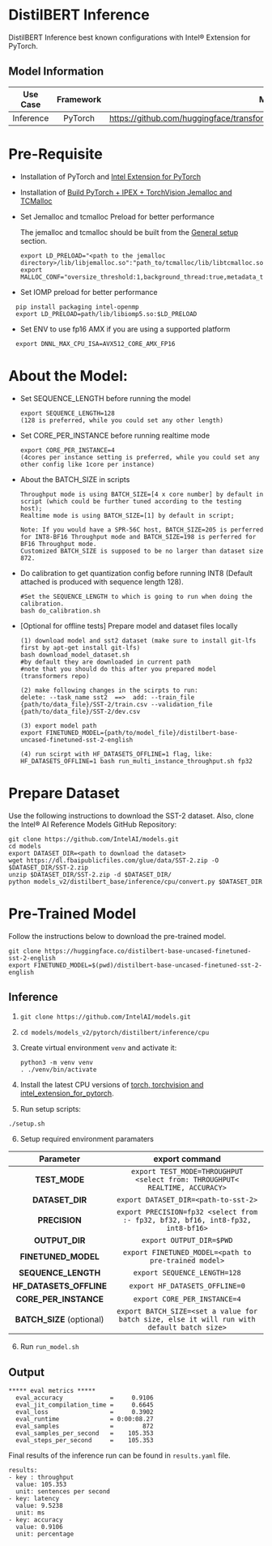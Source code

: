 # DistilBERT Inference

DistilBERT Inference best known configurations with Intel® Extension for PyTorch.

## Model Information

| **Use Case** | **Framework** | **Model Repo** | **Branch/Commit/Tag** | **Optional Patch** |
|:---:| :---: |:--------------:|:---------------------:|:------------------:|
|  Inference   |    PyTorch    |       https://github.com/huggingface/transformers/tree/main/src/transformers/models/distilbert        |           -           |         -          |

# Pre-Requisite
* Installation of PyTorch and [Intel Extension for PyTorch](https://intel.github.io/intel-extension-for-pytorch/#introduction)
* Installation of [Build PyTorch + IPEX + TorchVision Jemalloc and TCMalloc](https://github.com/IntelAI/models/blob/master/docs/general/pytorch/BareMetalSetup.md)
* Set Jemalloc and tcmalloc Preload for better performance

  The jemalloc and tcmalloc should be built from the [General setup](#general-setup) section.
  ```
  export LD_PRELOAD="<path to the jemalloc directory>/lib/libjemalloc.so":"path_to/tcmalloc/lib/libtcmalloc.so":$LD_PRELOAD
  export MALLOC_CONF="oversize_threshold:1,background_thread:true,metadata_thp:auto,dirty_decay_ms:9000000000,muzzy_decay_ms:9000000000"
  ```
* Set IOMP preload for better performance
```
  pip install packaging intel-openmp
  export LD_PRELOAD=path/lib/libiomp5.so:$LD_PRELOAD
```

* Set ENV to use fp16 AMX if you are using a supported platform
```
  export DNNL_MAX_CPU_ISA=AVX512_CORE_AMX_FP16
```

# About the Model:
* Set SEQUENCE_LENGTH before running the model
  ```
  export SEQUENCE_LENGTH=128
  (128 is preferred, while you could set any other length)
  ```

* Set CORE_PER_INSTANCE before running realtime mode
  ```
  export CORE_PER_INSTANCE=4
  (4cores per instance setting is preferred, while you could set any other config like 1core per instance)
  ```

* About the BATCH_SIZE in scripts
  ```
  Throughput mode is using BATCH_SIZE=[4 x core number] by default in script (which could be further tuned according to the testing host);
  Realtime mode is using BATCH_SIZE=[1] by default in script;

  Note: If you would have a SPR-56C host, BATCH_SIZE=205 is perferred for INT8-BF16 Throughput mode and BATCH_SIZE=198 is perferred for BF16 Throughput mode.
  Customized BATCH_SIZE is supposed to be no larger than dataset size 872.
  ```

* Do calibration to get quantization config before running INT8 (Default attached is produced with sequence length 128).
  ```
  #Set the SEQUENCE_LENGTH to which is going to run when doing the calibration.
  bash do_calibration.sh
  ```
* [Optional for offline tests] Prepare model and dataset files locally
  ```
  (1) download model and sst2 dataset (make sure to install git-lfs first by apt-get install git-lfs)
  bash download_model_dataset.sh
  #by default they are downloaded in current path
  #note that you should do this after you prepared model (transformers repo)

  (2) make following changes in the scirpts to run:
  delete: --task_name sst2  ==>  add: --train_file {path/to/data_file}/SST-2/train.csv --validation_file {path/to/data_file}/SST-2/dev.csv

  (3) export model path
  export FINETUNED_MODEL={path/to/model_file}/distilbert-base-uncased-finetuned-sst-2-english

  (4) run scirpt with HF_DATASETS_OFFLINE=1 flag, like:
  HF_DATASETS_OFFLINE=1 bash run_multi_instance_throughput.sh fp32

  ```

# Prepare Dataset
Use the following instructions to download the SST-2 dataset.
Also, clone the Intel® AI Reference Models GitHub Repository:
```
git clone https://github.com/IntelAI/models.git
cd models
export DATASET_DIR=<path to download the dataset>
wget https://dl.fbaipublicfiles.com/glue/data/SST-2.zip -O $DATASET_DIR/SST-2.zip
unzip $DATASET_DIR/SST-2.zip -d $DATASET_DIR/
python models_v2/distilbert_base/inference/cpu/convert.py $DATASET_DIR
```

# Pre-Trained Model
Follow the instructions below to download the pre-trained model.
```
git clone https://huggingface.co/distilbert-base-uncased-finetuned-sst-2-english
export FINETUNED_MODEL=$(pwd)/distilbert-base-uncased-finetuned-sst-2-english
```

## Inference
1. `git clone https://github.com/IntelAI/models.git`
2. `cd models/models_v2/pytorch/distilbert/inference/cpu`
3. Create virtual environment `venv` and activate it:
    ```
    python3 -m venv venv
    . ./venv/bin/activate
    ```
4. Install the latest CPU versions of [torch, torchvision and intel_extension_for_pytorch](https://intel.github.io/intel-extension-for-pytorch/index.html#installation).

5. Run setup scripts:
  ```
  ./setup.sh
  ```

6. Setup required environment paramaters

| **Parameter**                |                                  **export command**                                  |
|:---------------------------:|:------------------------------------------------------------------------------------:|
| **TEST_MODE**              |                     `export TEST_MODE=THROUGHPUT <select from: THROUGHPUT< REALTIME, ACCURACY>`                                  |
| **DATASET_DIR**              |                               `export DATASET_DIR=<path-to-sst-2>`                                  |
| **PRECISION**    |                               `export PRECISION=fp32 <select from :- fp32, bf32, bf16, int8-fp32, int8-bf16>`                             |
| **OUTPUT_DIR**    |                               `export OUTPUT_DIR=$PWD`                               |
| **FINETUNED_MODEL**    |                               `export FINETUNED_MODEL=<path to pre-trained model>`                               |
| **SEQUENCE_LENGTH**    |                               `export SEQUENCE_LENGTH=128`                        |
| **HF_DATASETS_OFFLINE**    |                               `export HF_DATASETS_OFFLINE=0`                               |
| **CORE_PER_INSTANCE**   |          `export CORE_PER_INSTANCE=4` |
| **BATCH_SIZE** (optional)  |                               `export BATCH_SIZE=<set a value for batch size, else it will run with default batch size>`                                |

6. Run `run_model.sh`
## Output


```
***** eval metrics *****
  eval_accuracy             =     0.9106
  eval_jit_compilation_time =     0.6645
  eval_loss                 =     0.3902
  eval_runtime              = 0:00:08.27
  eval_samples              =        872
  eval_samples_per_second   =    105.353
  eval_steps_per_second     =    105.353
```


Final results of the inference run can be found in `results.yaml` file.
```
results:
- key : throughput
  value: 105.353
  unit: sentences per second
- key: latency
  value: 9.5238
  unit: ms
- key: accuracy
  value: 0.9106
  unit: percentage
```
